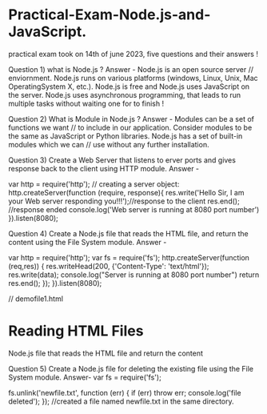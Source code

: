 # Practical-Exam-Node.js-and-JavaScript.
practical exam took on 14th of june 2023, five questions and their answers !

Question 1) what is Node.js ?
Answer - Node.js is an open source server //         enviornment.
Node.js runs on various platforms (windows, Linux, Unix, Mac OperatingSystem X, etc.).
Node.js is free and Node.js uses JavaScript on the server.
Node.js uses asynchronous programming, that leads to run multiple tasks without waiting one for to finish !

Question 2) What is Module in Node.js ?
Answer - Modules can be a set of functions we want // to include in our application.
Consider modules to be the same as JavaScript or Python libraries.
Node.js has a set of built-in modules which we can // use without any further installation.

Question 3) Create a Web Server that listens to erver ports and gives
response back to the client using HTTP module.
Answer - 

var http = require('http');
// creating a server object:
http.createServer(function (require, response){
    res.write('Hello Sir, I am your Web server responding you!!!');//response to the client
    res.end(); //response ended
    console.log('Web server is running at 8080 port number')
}).listen(8080);

Question 4)  Create a Node.js file that reads the HTML file, and return the content using the File System module.
Answer - 

var http = require('http');
var fs = require('fs');
http.createServer(function (req,res)) {
    res.writeHead(200, {'Content-Type': 'text/html'});
    res.write(data);
    console.log("Server is running at 8080 port number")
    return res.end();
 });
}).listen(8080);

// demofile1.html
<!DOCTYPE html>
<html lang="en">
<head>
    <meta charset = "UTF-8">
    <meta http-equiv= "X-UA-Compatible" content= "IE=edge">
    <meta name="viewport" content= "IE=edge">
    <title>Node.js File System</title>    </meta>    </meta></meta>
</head>
<body>
    <h1>Reading HTML Files</h1>
    <p>Node.js file that reads the HTML file and return the content</p>
</body>    
</html>

Question 5)  Create a Node.js file for deleting the existing file using the File System module.
 Answer- 
var fs = require('fs');

fs.unlink('newfile.txt', function (err) {
    if (err) throw err;
    console.log('file deleted');
});
//created a file named newfile.txt in the same directory.
